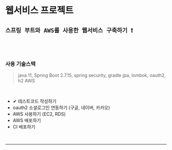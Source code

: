# 웹서비스 프로젝트

## `스프링 부트와 AWS를 사용한 웹서비스 구축하기 ❗`

<br><br>

### 사용 기술스택
> java 11, Spring Boot 2.7.15, spring security, gradle
> jpa, lombok, oauth2, h2
> AWS

<br>

- ✔ 테스트코드 작성하기
- oauth2 소셜로그인 연동하기 (구글, 네이버, 카카오)
- AWS 사용하기 (EC2, RDS)
- AWS 배포하기
- CI 배포하기

<br>

---
